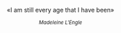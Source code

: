 <p align="center">«I am still every age that I have been»</p>
<p align="center"><i><small>Madeleine L'Engle</small></i></p>

